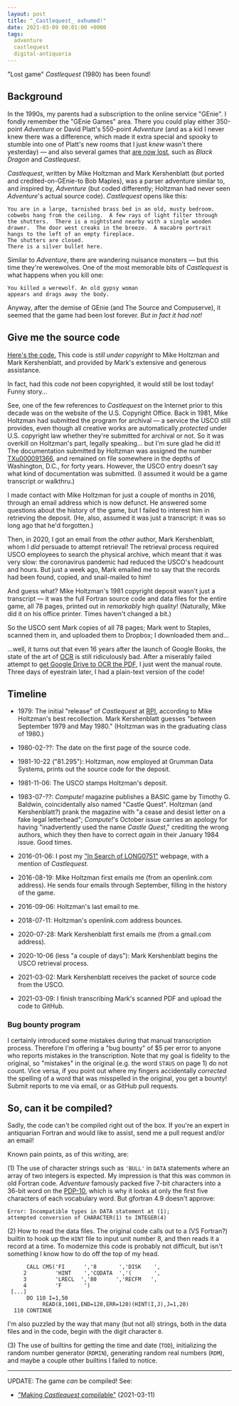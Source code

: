 ```yaml
---
layout: post
title: "_Castlequest_ exhumed!"
date: 2021-03-09 00:01:00 +0000
tags:
  adventure
  castlequest
  digital-antiquaria
---
```


"Lost game" _Castlequest_ (1980) has been found!

## Background

In the 1990s, my parents had a subscription to the online service "GEnie".
I fondly remember the "GEnie Games" area. There you could play either 350-point _Adventure_
or David Platt's 550-point _Adventure_ (and as a kid I never knew there was a difference,
which made it extra special and spooky to stumble into one of Platt's new rooms that I
just _knew_ wasn't there yesterday) — and also several games that
[are now lost](http://www.club.cc.cmu.edu/~ajo/in-search-of-LONG0751/readme.html#others),
such as _Black Dragon_ and _Castlequest_.

_Castlequest_, written by Mike Holtzman and Mark Kershenblatt (but ported
and credited-on-GEnie-to Bob Maples), was a parser adventure similar to, and
inspired by, _Adventure_ (but coded differently; Holtzman had never seen
_Adventure_'s actual source code). _Castlequest_ opens like this:

    You are in a large, tarnished brass bed in an old, musty bedroom.
    cobwebs hang from the ceiling.  A few rays of light filter through
    the shutters.  There is a nightstand nearby with a single wooden
    drawer.  The door west creaks in the breeze.  A macabre portrait
    hangs to the left of an empty fireplace.
    The shutters are closed.
    There is a silver bullet here.

Similar to _Adventure_, there are wandering nuisance monsters — but this
time they're werewolves. One of the most memorable bits of _Castlequest_ is
what happens when you kill one:

    You killed a werewolf. An old gypsy woman
    appears and drags away the body.

Anyway, after the demise of GEnie (and The Source and Compuserve), it seemed that
the game had been lost forever. _But in fact it had not!_


## Give me the source code

[Here's the code.](https://github.com/Quuxplusone/Castlequest)
This code is _still under copyright_ to Mike Holtzman and Mark Kershenblatt,
and provided by Mark's extensive and generous assistance.

In fact, had this code _not_ been copyrighted, it would still be lost today!
Funny story...

See, one of the few references to _Castlequest_ on the Internet prior to
this decade was on the website of the U.S. Copyright Office. Back in 1981,
Mike Holtzman had submitted the program for archival — a service the USCO
still provides, even though all creative works are automatically _protected_
under U.S. copyright law whether they're submitted for archival or not.
So it was overkill on Holtzman's part, legally speaking... but I'm sure glad
he did it! The documentation submitted by Holtzman was assigned the
number [TXu000091366](https://cocatalog.loc.gov/cgi-bin/Pwebrecon.cgi?Search_Arg=TXu000091366&Search_Code=REGS&CNT=10&HIST=1),
and remained on file somewhere in the depths of Washington, D.C., for
forty years. However, the USCO entry doesn't say what kind of documentation
was submitted. (I assumed it would be a game transcript or walkthru.)

I made contact with Mike Holtzman for just a couple of months in 2016,
through an email address which is now defunct. He answered some questions
about the history of the game, but I failed to interest him in retrieving
the deposit. (He, also, assumed it was just a transcript: it was so long ago
that he'd forgotten.)

Then, in 2020, I got an email from the _other_ author, Mark Kershenblatt,
whom I _did_ persuade to attempt retrieval! The retrieval process required
USCO employees to search the physical archive, which meant that it was
very slow: the coronavirus pandemic had reduced the USCO's headcount and
hours. But just a week ago, Mark emailed me to say that the records had
been found, copied, and snail-mailed to him!

And guess what? Mike Holtzman's 1981 copyright deposit wasn't just
a transcript — it was the full Fortran source code and data files for the
entire game, all 78 pages, printed out in _remarkably_ high quality!
(Naturally, Mike did it on his office printer. Times haven't changed a bit.)

So the USCO sent Mark copies of all 78 pages; Mark went to Staples,
scanned them in, and uploaded them to Dropbox; I downloaded them and...

...well, it turns out that even 16 years after the launch of Google Books,
the state of the art of [OCR](https://en.wikipedia.org/wiki/Optical_character_recognition)
is still ridiculously bad. After a miserably failed attempt to
[get Google Drive to OCR the PDF](https://webapps.stackexchange.com/questions/111691/how-do-i-make-google-drive-perform-ocr-on-a-pdf-i-upload),
I just went the manual route. Three days of eyestrain later, I had a
plain-text version of the code!


## Timeline

- 1979: The initial "release" of _Castlequest_ at [RPI](https://en.wikipedia.org/wiki/Rensselaer_Polytechnic_Institute),
    according to Mike Holtzman's best recollection. Mark Kershenblatt guesses
    "between September 1979 and May 1980." (Holtzman was in the graduating class
    of 1980.)

- 1980-02-??: The date on the first page of the source code.

- 1981-10-22 ("81.295"): Holtzman, now employed at Grumman Data Systems,
    prints out the source code for the deposit.

- 1981-11-06: The USCO stamps Holtzman's deposit.

- 1983-07-??: _Compute!_ magazine publishes a BASIC game by Timothy G. Baldwin,
    coincidentally also named "Castle Quest". Holtzman (and Kershenblatt?)
    prank the magazine with "a cease and desist letter on a fake legal letterhead";
    _Compute!_'s October issue carries an apology for having "inadvertently used
    the name _Castle Quest_," crediting the wrong authors, which they then have
    to correct _again_ in their January 1984 issue. Good times.

- 2016-01-06: I post my ["In Search of LONG0751"](http://www.club.cc.cmu.edu/~ajo/in-search-of-LONG0751/readme.html) webpage,
    with a mention of _Castlequest_.

- 2016-08-19: Mike Holtzman first emails me (from an openlink.com address).
    He sends four emails through September, filling in the history of the game.

- 2016-09-06: Holtzman's last email to me.

- 2018-07-11: Holtzman's openlink.com address bounces.

- 2020-07-28: Mark Kershenblatt first emails me (from a gmail.com address).

- 2020-10-06 (less "a couple of days"): Mark Kershenblatt begins the USCO retrieval process.

- 2021-03-02: Mark Kershenblatt receives the packet of source code from the USCO.

- 2021-03-09: I finish transcribing Mark's scanned PDF and upload the code to GitHub.


### Bug bounty program

I certainly introduced some mistakes during that manual transcription
process. Therefore I'm offering a "bug bounty" of $5 per error to anyone who reports
mistakes in the transcription. Note that my goal is fidelity to the original,
so "mistakes" in the original (e.g. the word `STAUS` on page 1) do not count.
Vice versa, if you point out where my fingers accidentally _corrected_
the spelling of a word that was misspelled in the original, you get a bounty!
Submit reports to me via email, or as GitHub pull requests.


## So, can it be compiled?

Sadly, the code can't be compiled right out of the box. If you're an expert
in antiquarian Fortran and would like to assist, send me a pull request and/or
an email!

Known pain points, as of this writing, are:

(1) The use of character strings such as `'BULL'` in `DATA` statements
where an array of two integers is expected. My impression is that this
was common in old Fortran code. _Adventure_ famously packed five 7-bit characters
into a 36-bit word on the [PDP-10](https://en.wikipedia.org/wiki/PDP-10),
which is why it looks at only the first five characters of each
vocabulary word. But gfortran 4.9 doesn't approve:

    Error: Incompatible types in DATA statement at (1);
    attempted conversion of CHARACTER(1) to INTEGER(4)

(2) How to read the data files. The original code calls out to a
(VS Fortran?) builtin to hook up the `HINT` file to input unit
number 8, and then reads it a record at a time. To modernize
this code is probably not difficult, but isn't something I know
how to do off the top of my head.

          CALL CMS('FI      ','8       ','DISK    ',
         2         'HINT    ','CQDATA  ','(       ',
         3         'LRECL  ','80      ','RECFM   ',
         4         'F       ')
     [...]
          DO 110 I=1,50
               READ(8,1001,END=120,ERR=120)(HINT(I,J),J=1,20)
      110 CONTINUE

I'm also puzzled by the way that many (but not all) strings, both in the
data files and in the code, begin with the digit character `0`.

(3) The use of builtins for getting the time
and date (`TOD`), initializing the random number generator (`RDMIN`),
generating random real numbers (`RDM`), and maybe a couple
other builtins I failed to notice.

----

UPDATE: The game _can_ be compiled! See:

* ["Making _Castlequest_ compilable"](/blog/2021/03/11/castlequest-update/) (2021-03-11)
